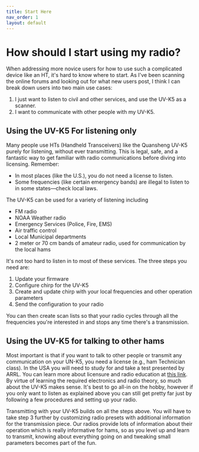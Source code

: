 ```yaml
---
title: Start Here
nav_order: 1
layout: default
---
```


# How should I start using my radio?

When addressing more novice users for how to use such a complicated device like an HT, it's hard to know where to start. As I've been scanning the online forums and looking out for what new users post, I think I can break down users into two main use cases:

1) I just want to listen to civil and other services, and use the UV-K5 as a scanner.
2) I want to communicate with other people with my UV-K5.

## Using the UV-K5 For listening only

Many people use HTs (Handheld Transceivers) like the Quansheng UV-K5 purely for listening, without ever transmitting. This is legal, safe, and a fantastic way to get familiar with radio communications before diving into licensing. Remember: 

* In most places (like the U.S.), you do not need a license to listen.
* Some frequencies (like certain emergency bands) are illegal to listen to in some states—check local laws.

The UV-K5 can be used for a variety of listening including

* FM radio
* NOAA Weather radio
* Emergency Services (Police, Fire, EMS)
* Air traffic control
* Local Municipal departments
* 2 meter or 70 cm bands of amateur radio, used for communication by the local hams

It's not too hard to listen in to most of these services. The three steps you need are:

1) Update your firmware
2) Configure chirp for the UV-K5
3) Create and update chirp with your local frequencies and other operation parameters
4) Send the configuration to your radio

You can then create scan lists so that your radio cycles through all the frequencies you're interested in and stops any time there's a transmission.

## Using the UV-K5 for talking to other hams

Most important is that if you want to talk to other people or transmit any communication on your UN-K5, you need a license (e.g., ham Technician class). In the USA you will need to study for and take a test presented by ARRL. You can learn more about licensure and radio education at [this link](https://www.arrl.org/licensing-education-training). By virtue of learning the required electronics and radio theory, so much about the UV-K5 makes sense. It's best to go all-in on the hobby, however if you only want to listen as explained above you can still get pretty far just by following a few procedures and setting up your radio.

Transmitting with your UV-K5 builds on all the steps above. You will have to take step 3 further by customizing radio presets with additional information for the transmission piece. Our radios provide lots of information about their operation which is really informative for hams, so as you level up and learn to transmit, knowing about everything going on and tweaking small parameters becomes part of the fun. 